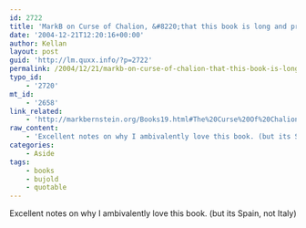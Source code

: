 ```yaml
---
id: 2722
title: 'MarkB on Curse of Chalion, &#8220;that this book is long and predictable is not a criticism but a genre description.&#8221;'
date: '2004-12-21T12:20:16+00:00'
author: Kellan
layout: post
guid: 'http://lm.quxx.info/?p=2722'
permalink: /2004/12/21/markb-on-curse-of-chalion-that-this-book-is-long-and-predictable-is-not-a-criticism-but-a-genre-description/
typo_id:
    - '2720'
mt_id:
    - '2658'
link_related:
    - 'http://markbernstein.org/Books19.html#The%20Curse%20Of%20Chalion'
raw_content:
    - 'Excellent notes on why I ambivalently love this book. (but its Spain, not Italy)'
categories:
    - Aside
tags:
    - books
    - bujold
    - quotable
---
```


Excellent notes on why I ambivalently love this book. (but its Spain, not Italy)